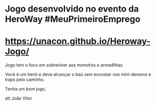 # Jogo desenvolvido no evento da HeroWay #MeuPrimeiroEmprego
# https://unacon.github.io/Heroway-Jogo/

Jogo tem o foco em sobreviver aos monstros e armadilhas.<p> Você é um herói e deve alcançar o baú sem 
encostar nos mini-demons e traps pelo caminho.

Tenha um bom jogo,<p>
att João Vitor
